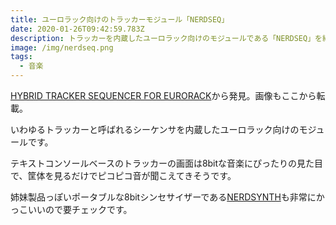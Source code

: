 ```yaml
---
title: ユーロラック向けのトラッカーモジュール「NERDSEQ」
date: 2020-01-26T09:42:59.783Z
description: トラッカーを内蔵したユーロラック向けのモジュールである「NERDSEQ」を紹介します。
image: /img/nerdseq.png
tags:
  - 音楽
---
```

[HYBRID TRACKER SEQUENCER FOR EURORACK](https://xor-electronics.com/nerdseq/)から発見。画像もここから転載。

いわゆるトラッカーと呼ばれるシーケンサを内蔵したユーロラック向けのモジュールです。

テキストコンソールベースのトラッカーの画面は8bitな音楽にぴったりの見た目で、筐体を見るだけでピコピコ音が聞こえてきそうです。

姉妹製品っぽいポータブルな8bitシンセサイザーである[NERDSYNTH](https://xor-electronics.com/nerdsynth/)も非常にかっこいいので要チェックです。
